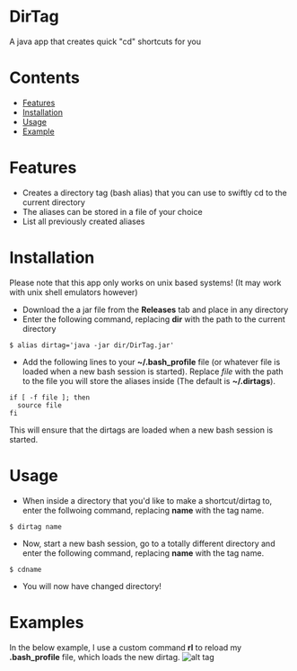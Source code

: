 # DirTag
A java app that creates quick "cd" shortcuts for you

# Contents
* <a href="#Features">Features</a>
* <a href="#Installation">Installation</a>
* <a href="#Usage">Usage</a>
* <a href="#Example">Example</a>

<a id="Features">Features
==========================
* Creates a directory tag (bash alias) that you can use to swiftly cd to the current directory
* The aliases can be stored in a file of your choice
* List all previously created aliases

# Installation
Please note that this app only works on unix based systems! (It may work with unix shell emulators however)
* Download the a jar file from the **Releases** tab and place in any directory
* Enter the following command, replacing __dir__ with the path to the current directory

```
$ alias dirtag='java -jar dir/DirTag.jar'
```
* Add the following lines to your __~/.bash_profile__ file (or whatever file is loaded when a new bash session is started). Replace _file_ with the path to the file you will store the aliases inside (The default is __~/.dirtags__).
```
if [ -f file ]; then
  source file
fi
```

This will ensure that the dirtags are loaded when a new bash session is started.

# Usage
* When inside a directory that you'd like to make a shortcut/dirtag to, enter the follwoing command, replacing __name__ with the tag name.
```
$ dirtag name
```

* Now, start a new bash session, go to a totally different directory and enter the following command, replacing __name__ with the tag name.
```
$ cdname
```

* You will now have changed directory!

# Examples
In the below example, I use a custom command **rl** to reload my **.bash_profile** file, which loads the new dirtag. 
![alt tag](https://raw.github.com/username/projectname/master/example.gif)
